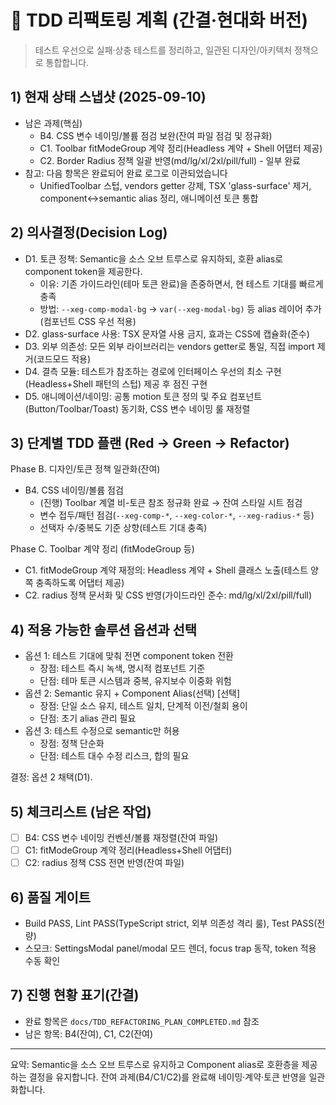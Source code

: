 # 🔄 TDD 리팩토링 계획 (간결·현대화 버전)

> 테스트 우선으로 실패·상충 테스트를 정리하고, 일관된 디자인/아키텍처 정책으로
> 통합합니다.

## 1) 현재 상태 스냅샷 (2025-09-10)

- 남은 과제(핵심)
  - B4. CSS 변수 네이밍/볼륨 점검 보완(잔여 파일 점검 및 정규화)
  - C1. Toolbar fitModeGroup 계약 정리(Headless 계약 + Shell 어댑터 제공)
  - C2. Border Radius 정책 일괄 반영(md/lg/xl/2xl/pill/full) - 일부 완료
- 참고: 다음 항목은 완료되어 완료 로그로 이관되었습니다
  - UnifiedToolbar 스텁, vendors getter 강제, TSX 'glass-surface' 제거,
    component↔semantic alias 정리, 애니메이션 토큰 통합

## 2) 의사결정(Decision Log)

- D1. 토큰 정책: Semantic을 소스 오브 트루스로 유지하되, 호환 alias로 component
  token을 제공한다.
  - 이유: 기존 가이드라인(테마 토큰 완료)을 존중하면서, 현 테스트 기대를 빠르게
    충족
  - 방법: `--xeg-comp-modal-bg` → `var(--xeg-modal-bg)` 등 alias 레이어
    추가(컴포넌트 CSS 우선 적용)
- D2. glass-surface 사용: TSX 문자열 사용 금지, 효과는 CSS에 캡슐화(준수)
- D3. 외부 의존성: 모든 외부 라이브러리는 vendors getter로 통일, 직접 import
  제거(코드모드 적용)
- D4. 결측 모듈: 테스트가 참조하는 경로에 인터페이스 우선의 최소
  구현(Headless+Shell 패턴의 스텁) 제공 후 점진 구현
- D5. 애니메이션/네이밍: 공통 motion 토큰 정의 및 주요
  컴포넌트(Button/Toolbar/Toast) 동기화, CSS 변수 네이밍 룰 재정렬

## 3) 단계별 TDD 플랜 (Red → Green → Refactor)

Phase B. 디자인/토큰 정책 일관화(잔여)

- B4. CSS 네이밍/볼륨 점검
  - (진행) Toolbar 계열 비-토큰 참조 정규화 완료 → 잔여 스타일 시트 점검
  - 변수 접두/패턴 점검(`--xeg-comp-*`, `--xeg-color-*`, `--xeg-radius-*` 등)
  - 선택자 수/중복도 기준 상향(테스트 기대 충족)

Phase C. Toolbar 계약 정리 (fitModeGroup 등)

- C1. fitModeGroup 계약 재정의: Headless 계약 + Shell 클래스 노출(테스트 양쪽
  충족하도록 어댑터 제공)
- C2. radius 정책 문서화 및 CSS 반영(가이드라인 준수: md/lg/xl/2xl/pill/full)

## 4) 적용 가능한 솔루션 옵션과 선택

- 옵션 1: 테스트 기대에 맞춰 전면 component token 전환
  - 장점: 테스트 즉시 녹색, 명시적 컴포넌트 기준
  - 단점: 테마 토큰 시스템과 중복, 유지보수 이중화 위험
- 옵션 2: Semantic 유지 + Component Alias(선택) [선택]
  - 장점: 단일 소스 유지, 테스트 일치, 단계적 이전/철회 용이
  - 단점: 초기 alias 관리 필요
- 옵션 3: 테스트 수정으로 semantic만 허용
  - 장점: 정책 단순화
  - 단점: 테스트 대수 수정 리스크, 합의 필요

결정: 옵션 2 채택(D1).

## 5) 체크리스트 (남은 작업)

- [ ] B4: CSS 변수 네이밍 컨벤션/볼륨 재정렬(잔여 파일)
- [ ] C1: fitModeGroup 계약 정리(Headless+Shell 어댑터)
- [ ] C2: radius 정책 CSS 전면 반영(잔여 파일)

## 6) 품질 게이트

- Build PASS, Lint PASS(TypeScript strict, 외부 의존성 격리 룰), Test PASS(전량)
- 스모크: SettingsModal panel/modal 모드 렌더, focus trap 동작, token 적용 수동
  확인

## 7) 진행 현황 표기(간결)

- 완료 항목은 `docs/TDD_REFACTORING_PLAN_COMPLETED.md` 참조
- 남은 항목: B4(잔여), C1, C2(잔여)

---

요약: Semantic을 소스 오브 트루스로 유지하고 Component alias로 호환층을 제공하는
결정을 유지합니다. 잔여 과제(B4/C1/C2)를 완료해 네이밍·계약·토큰 반영을
일관화합니다.
